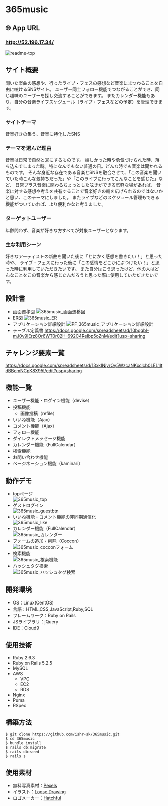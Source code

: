# 365music

## 🌐 App URL

### **http://52.196.17.34/**
![readme-top](https://user-images.githubusercontent.com/84176168/131131476-0c63c84c-ca21-4a0f-8c5a-0a69643c2813.png)

## サイト概要
聞いた楽曲の感想や、行ったライブ・フェスの感想など音楽にまつわることを自由に呟けるSNSサイト。
ユーザー同士フォロー機能でつながることができ、同じ趣味のユーザーを探し交流することができます。
またカレンダー機能もあり、自分の音楽ライフスケジュール（ライブ・フェスなどの予定）を管理できます。

### サイトテーマ
音楽好きの集う、音楽に特化したSNS

### テーマを選んだ理由
音楽は日常で自然と耳にするものです。
嬉しかった時や勇気づけられた時、落ち込んでしまった時。特になんでもない普通の日。どんな時でも音楽は聞かれるものです。
そんな身近な存在である音楽とSNSを融合させて、「この音楽を聞いていた時こんな気持ちだった」や「このライブに行ってこんなことを感じた」など、
日常プラス音楽に関わるちょっとした呟きができる気軽な場があれば、
音楽に対する感想や考えを共有することで音楽好きの輪を広げられるのではないかと思い、このテーマにしました。
またライブなどのスケジュール管理もできる機能がついていれば、より便利かなと考えました。

### ターゲットユーザー
年齢問わず、音楽が好きな方すべてが対象ユーザーとなります。

### 主な利用シーン
好きなアーティストの新曲を聞いた後に「とにかく感想を書きたい！」と思った時や、
ライブ・フェスに行った後に「この感情をどこかにぶつけたい！」と思った時に利用していただきたいです。
また自分はこう思ったけど、他の人はどんなことをこの音楽から感じたんだろうと思った際に使用していただきたいです。

## 設計書
- 画面遷移図
![365music_画面遷移図](https://user-images.githubusercontent.com/84176168/131148542-d4000450-9393-4117-b793-96bc7618ad52.jpg)
- ER図
![365music_ER](https://user-images.githubusercontent.com/84176168/131140203-04bad33d-2476-4e60-b70a-c30b3e9e4772.jpg)
- アプリケーション詳細設計
![PF_365music_アプリケーション詳細設計](https://user-images.githubusercontent.com/84176168/131137786-fec7d8a4-6575-42ab-ad13-16b796e6fbe0.jpg)
- テーブル定義書
https://docs.google.com/spreadsheets/d/10bgqbl-mJ0v9IErz8Or6WT0r02H-692C4Relbp5oZnM/edit?usp=sharing

## チャレンジ要素一覧
https://docs.google.com/spreadsheets/d/13xkINjyrOy5WzcaNKxclcb0LEL1ItdBBcmNCpK8X95I/edit?usp=sharing

## 機能一覧
- ユーザー機能・ログイン機能（devise）
- 投稿機能
    - 画像投稿（refile）
- いいね機能（Ajax）
- コメント機能（Ajax）
- フォロー機能
- ダイレクトメッセージ機能
- カレンダー機能（FullCalendar）
- 検索機能
- お問い合わせ機能
- ページネーション機能（kaminari）

## 動作デモ
- topページ  
![365music_top](https://user-images.githubusercontent.com/84176168/131208073-698cafe0-f811-4cea-abc5-4ba1aa57427a.gif)
- ゲストログイン  
![365music_guestbtn](https://user-images.githubusercontent.com/84176168/131211526-9052842f-377a-447e-afcd-def25d42586d.gif)
- いいね機能・コメント機能の非同期通信化  
![365music_like](https://user-images.githubusercontent.com/84176168/131499652-f6222cbe-77f2-489d-95a3-262c9f12d5b6.gif)
- カレンダー機能（FullCalendar）  
![365music_カレンダー](https://user-images.githubusercontent.com/84176168/131500426-4e20a1c8-835a-496a-aebb-15e442dbdd5e.gif)
- フォームの追加・削除（Coccon）  
![365music_cocoonフォーム](https://user-images.githubusercontent.com/84176168/131500987-3a257fbd-8b71-4fad-913e-c3a64b82e92e.gif)
- 検索機能  
![365music_検索機能](https://user-images.githubusercontent.com/84176168/131219900-b68abed6-2d2e-47c5-bc71-e26f4a4d7694.gif)
- ハッシュタグ検索  
![365music_ハッシュタグ検索](https://user-images.githubusercontent.com/84176168/131222414-d101b4e2-b8ce-4ca4-9deb-2288bbd9862b.gif)

## 開発環境
- OS：Linux(CentOS)
- 言語：HTML,CSS,JavaScript,Ruby,SQL
- フレームワーク：Ruby on Rails
- JSライブラリ：jQuery
- IDE：Cloud9

## 使用技術
- Ruby 2.6.3
- Ruby on Rails 5.2.5
- MySQL
- AWS
    - VPC
    - EC2
    - RDS
- Nginx
- Puma
- RSpec

## 構築方法
```
$ git clone https://github.com/ishr-sk/365music.git
$ cd 365music
$ bundle install
$ rails db:migrate
$ rails db:seed
$ rails s
```

## 使用素材
- 無料写真素材：[Pexels](https://www.pexels.com/ja-jp/)
- イラスト：[Loose Drawing](https://loosedrawing.com/)
- ロゴメーカー：[Hatchful](https://hatchful.shopify.com/ja/)
